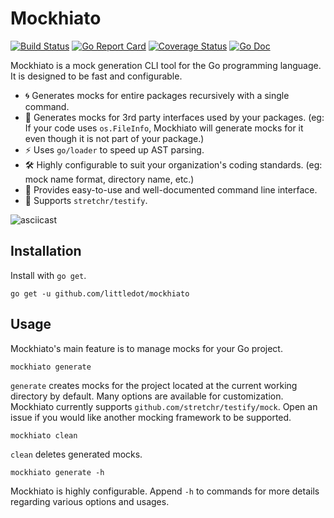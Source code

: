 # Mockhiato

[![Build Status](https://travis-ci.org/littledot/mockhiato.svg?branch=master)](https://travis-ci.org/littledot/mockhiato)
[![Go Report Card](https://goreportcard.com/badge/github.com/littledot/mockhiato)](https://goreportcard.com/report/github.com/littledot/mockhiato)
[![Coverage Status](https://codecov.io/gh/littledot/mockhiato/branch/master/graph/badge.svg)](https://codecov.io/gh/littledot/mockhiato)
[![Go Doc](https://godoc.org/github.com/littledot/mockhiato?status.svg)](http://godoc.org/github.com/littledot/mockhiato)

Mockhiato is a mock generation CLI tool for the Go programming language. It is designed to be fast and configurable.


- 🌀 Generates mocks for entire packages recursively with a single command.
- 🔎 Generates mocks for 3rd party interfaces used by your packages. (eg: If your code uses `os.FileInfo`, Mockhiato will generate mocks for it even though it is not part of your package.)  
- ⚡ Uses `go/loader` to speed up AST parsing.  
- 🛠️ Highly configurable to suit your organization's coding standards. (eg: mock name format, directory name, etc.)  
- 👶 Provides easy-to-use and well-documented command line interface.  
- 🍻 Supports `stretchr/testify`.  

![asciicast](https://cloud.githubusercontent.com/assets/14984066/25729923/7cd45c64-30ed-11e7-8e29-9145085e4748.gif)

## Installation

Install with `go get`.

```
go get -u github.com/littledot/mockhiato
```

## Usage

Mockhiato's main feature is to manage mocks for your Go project.

```
mockhiato generate
```

`generate` creates mocks for the project located at the current working directory by default. Many options are available for customization. Mockhiato currently supports `github.com/stretchr/testify/mock`. Open an issue if you would like another mocking framework to be supported.

```
mockhiato clean
```

`clean` deletes generated mocks.

```
mockhiato generate -h
```

Mockhiato is highly configurable. Append `-h` to commands for more details regarding various options and usages.
